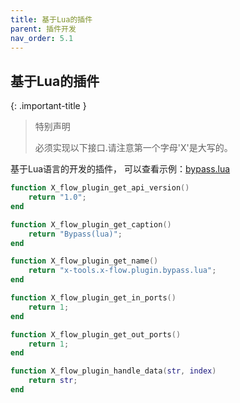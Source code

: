 ```yaml
---
title: 基于Lua的插件
parent: 插件开发
nav_order: 5.1
---
```


## 基于Lua的插件

{: .important-title }
> 特别声明
>
> 必须实现以下接口.请注意第一个字母'X'是大写的。

基于Lua语言的开发的插件， 可以查看示例：[bypass.lua](https://github.com/x-tools-author/x-flow/blob/master/js/bypass.lua)

```lua
function X_flow_plugin_get_api_version()
    return "1.0";
end

function X_flow_plugin_get_caption()
    return "Bypass(lua)";
end

function X_flow_plugin_get_name()
    return "x-tools.x-flow.plugin.bypass.lua";
end

function X_flow_plugin_get_in_ports()
    return 1;
end

function X_flow_plugin_get_out_ports()
    return 1;
end

function X_flow_plugin_handle_data(str, index)
    return str;
end

```
